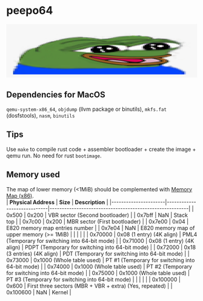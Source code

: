 # peepo64

![widePeepoHappy](peepo-emotes/widePeepoHappy.png "test image")

## Dependencies for MacOS
`qemu-system-x86_64`, `objdump` (llvm package or binutils), `mkfs.fat` (dosfstools), `nasm`, `binutils`

## Tips
Use `make` to compile rust code + assembler bootloader + create the image + qemu run. No need for rust `bootimage`.

## Memory used
The map of lower memory (&lt;1MiB) should be complemented with [Memory Map (x86)](https://wiki.osdev.org/Memory_Map_(x86)).
<br>
| **Physical Address** | **Size**                    | **Description**                                         |
|----------------------|-----------------------------|---------------------------------------------------------|
| 0x500                | 0x200                       | VBR sector (Second bootloader)                          |
| 0x7bff               | NaN                         | Stack top                                               |
| 0x7c00               | 0x200                       | MBR sector (First bootloader)                           |
| 0x7e00               | 0x04                        | E820 memory map entries number                          |
| 0x7e04               | NaN                         | E820 memory map of upper memory (>= 1MiB)               |
|                      |                             |                                                         |
| 0x70000              | 0x08 (1 entry) (4K align)   | PML4 (Temporary for switching into 64-bit mode)         |
| 0x71000              | 0x08 (1 entry) (4K align)   | PDPT (Temporary for switching into 64-bit mode)         |
| 0x72000              | 0x18 (3 entries) (4K align) | PDT (Temporary for switching into 64-bit mode)          |
| 0x73000              | 0x1000 (Whole table used)   | PT #1 (Temporary for switching into 64-bit mode)        |
| 0x74000              | 0x1000 (Whole table used)   | PT #2 (Temporary for switching into 64-bit mode)        |
| 0x75000              | 0x1000 (Whole table used)   | PT #3 (Temporary for switching into 64-bit mode)        |
|                      |                             |                                                         |
| 0x100000             | 0x600                       | First three sectors (MBR + VBR + extra) (Yes, repeated) |
| 0x100600             | NaN                         | Kernel                                                  |

